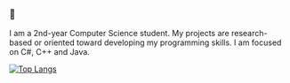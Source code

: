 ### 👋

I am a 2nd-year Computer Science student. My projects are research-based or oriented toward developing my programming skills. I am focused on C#, C++ and Java.

[![Top Langs](https://github-readme-stats-sigma-five.vercel.app/api/top-langs/?username=macinn&layout=compact)](https://github.com/anuraghazra/github-readme-stats)
